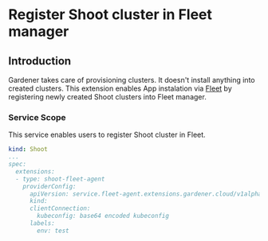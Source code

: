 # Register Shoot cluster in Fleet manager

## Introduction
Gardener takes care of provisioning clusters. It doesn't install anything into created clusters.
This extension enables App instalation via [Fleet](https://fleet.rancher.io) by registering newly created Shoot clusters into Fleet manager.

### Service Scope
This service enables users to register Shoot cluster in Fleet.
```yaml
kind: Shoot
...
spec:
  extensions:
  - type: shoot-fleet-agent
    providerConfig:
      apiVersion: service.fleet-agent.extensions.gardener.cloud/v1alpha1
      kind:
      clientConnection:
        kubeconfig: base64 encoded kubeconfig
      labels:
        env: test
```

<style>
#body-inner blockquote {
    border: 0;
    padding: 10px;
    margin-top: 40px;
    margin-bottom: 40px;
    border-radius: 4px;
    background-color: rgba(0,0,0,0.05);
    box-shadow: 0 3px 6px rgba(0,0,0,0.16), 0 3px 6px rgba(0,0,0,0.23);
    position:relative;
    padding-left:60px;
}
#body-inner blockquote:before {
    content: "!";
    font-weight: bold;
    position: absolute;
    top: 0;
    bottom: 0;
    left: 0;
    background-color: #00a273;
    color: white;
    vertical-align: middle;
    margin: auto;
    width: 36px;
    font-size: 30px;
    text-align: center;
}
</style>
